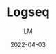 ---
_id: 7mx9oo9gkqnhsw08qo7mx9tjmb8vz2ux
author: LM
title: Logseq
summary: Logseq is a joyful, open-source outliner that works on top of local plain-text Markdown and Org-mode files. Use it to write, organize and share your thoughts, keep your to-do list, and build your own digital garden.
images:
  - path: "logseq-1.png"
  - path: "logseq-connections.gif"
  - path: "logseq-tasks.gif"
  - path: "logseq.github.io_ (1).png"
  - path: "logseq.github.io_ (2).png"
  - path: "logseq.github.io_.png"
features:
- Local storage
- Works in browser and local apps
- No lock-in, simply markdown/org-mode that are compatible with most of other tools
- Connected notes
- Task management
categories:
- Project Management
tags:
- GTD (Get Things Done)
- Note-taking
platforms:
- Web
- Mac
- Win
- Linux
fields:
- General and Interdisciplinary
links:
- name: logseq.com
  link: https://logseq.com/
date: '2022-04-03'

---